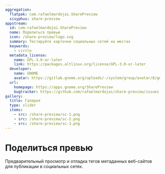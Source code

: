 ```yaml
---
aggregation:
  flatpak: com.rafaelmardojai.SharePreview
  sisyphus: share-preview
appstream:
  id: com.rafaelmardojai.SharePreview
  name: Поделиться превью
  icon: /share-preview/logo.svg
  summary: Тестируйте карточки социальных сетей на местах
  keywords:
    - circle
  metadata_license:
    name: GPL-3.0-or-later
    link: https://packages.altlinux.org/license/GPL-3.0-or-later
  developer:
    name: GNOME
    avatar: https://gitlab.gnome.org/uploads/-/system/group/avatar/8/gnomelogo.png?width=48
  url:
    homepage: https://apps.gnome.org/SharePreview
    bugtracker: https://github.com/rafaelmardojai/share-preview/issues
gallery:
  title: Галерея
  type: slider
  items:
    - src: /share-preview/sc-1.png
    - src: /share-preview/sc-2.png
    - src: /share-preview/sc-3.png
---
```


# Поделиться превью

Предварительный просмотр и отладка тегов метаданных веб-сайтов для публикации в социальных сетях.

<AGWGallery />

<!--@include: @apps/.parts/install/content-repo.md-->
<!--@include: @apps/.parts/install/content-flatpak.md-->
